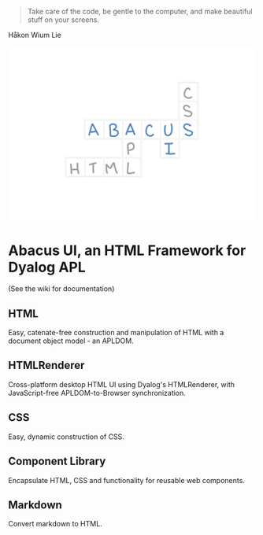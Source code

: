 > Take care of the code, be gentle to the computer, and make beautiful stuff on your screens.

Håkon Wium Lie 

![Abacus UI Graphic](abacusuidark.svg)

# Abacus UI, an HTML Framework for Dyalog APL

(See the wiki for documentation) 

## HTML

Easy, catenate-free construction and manipulation of HTML with a document object model - an APLDOM.

## HTMLRenderer

Cross-platform desktop HTML UI using Dyalog's HTMLRenderer,
with JavaScript-free APLDOM-to-Browser synchronization. 

## CSS

Easy, dynamic construction of CSS.

## Component Library

Encapsulate HTML, CSS and functionality for reusable web components.

## Markdown

Convert markdown to HTML.
